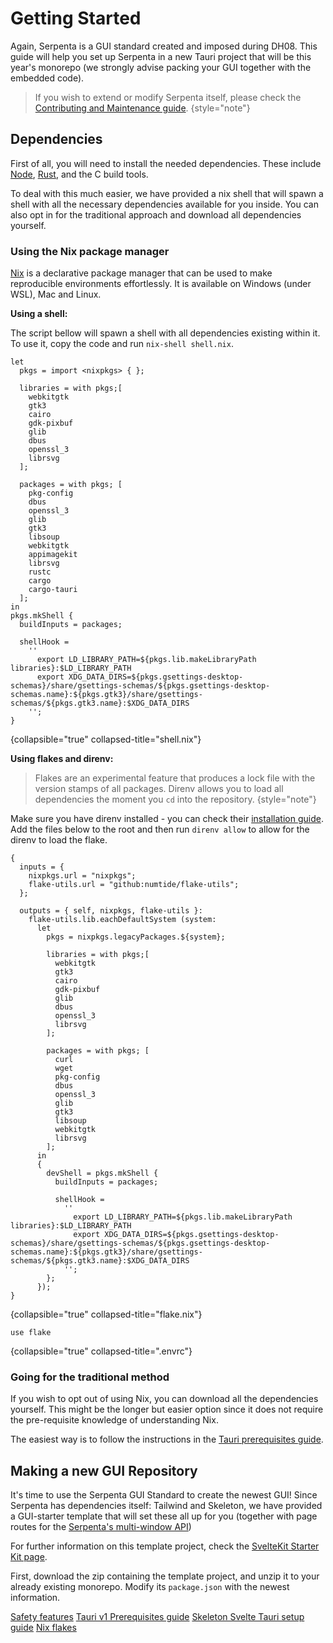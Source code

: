 # Getting Started

Again, Serpenta is a GUI standard created and imposed during DH08. This guide will help you set up Serpenta
in a new Tauri project that will be this year's monorepo (we strongly advise packing your GUI together with
the embedded code). 

> If you wish to extend or modify Serpenta itself, please check the [Contributing and Maintenance guide](Contributing-Maintenance.md).
> {style="note"}

## Dependencies

First of all, you will need to install the needed dependencies. These include [Node](https://nodejs.org/en), [Rust](https://www.rust-lang.org/), and
the C build tools. 

To deal with this much easier, we have provided a nix shell that will spawn a shell with all the necessary 
dependencies available for you inside. You can also opt in for the traditional approach and download all 
dependencies yourself.

### Using the Nix package manager

[Nix](https://nixos.org/) is a declarative package manager that can be used to make reproducible environments 
effortlessly. It is available on Windows (under WSL), Mac and Linux. 

**Using a shell:**

The script bellow will spawn a shell with all dependencies existing within it. To use it, copy the code and 
run `nix-shell shell.nix`.

```
let
  pkgs = import <nixpkgs> { };

  libraries = with pkgs;[
    webkitgtk
    gtk3
    cairo
    gdk-pixbuf
    glib
    dbus
    openssl_3
    librsvg
  ];

  packages = with pkgs; [
    pkg-config
    dbus
    openssl_3
    glib
    gtk3
    libsoup
    webkitgtk
    appimagekit
    librsvg
    rustc
    cargo
    cargo-tauri
  ];
in
pkgs.mkShell {
  buildInputs = packages;

  shellHook =
    ''
      export LD_LIBRARY_PATH=${pkgs.lib.makeLibraryPath libraries}:$LD_LIBRARY_PATH
      export XDG_DATA_DIRS=${pkgs.gsettings-desktop-schemas}/share/gsettings-schemas/${pkgs.gsettings-desktop-schemas.name}:${pkgs.gtk3}/share/gsettings-schemas/${pkgs.gtk3.name}:$XDG_DATA_DIRS
    '';
}
```
{collapsible="true" collapsed-title="shell.nix"}

**Using flakes and direnv:**

> Flakes are an experimental feature that produces a lock file with the version stamps of all packages. 
> Direnv allows you to load all dependencies the moment you `cd` into the repository.
> {style="note"} 

Make sure you have
direnv installed - you can check their [installation guide](https://direnv.net/docs/installation.html). Add the files below to the root and then
run `direnv allow` to allow for the direnv to load the flake.

```
{
  inputs = {
    nixpkgs.url = "nixpkgs";
    flake-utils.url = "github:numtide/flake-utils";
  };

  outputs = { self, nixpkgs, flake-utils }:
    flake-utils.lib.eachDefaultSystem (system:
      let
        pkgs = nixpkgs.legacyPackages.${system};

        libraries = with pkgs;[
          webkitgtk
          gtk3
          cairo
          gdk-pixbuf
          glib
          dbus
          openssl_3
          librsvg
        ];

        packages = with pkgs; [
          curl
          wget
          pkg-config
          dbus
          openssl_3
          glib
          gtk3
          libsoup
          webkitgtk
          librsvg
        ];
      in
      {
        devShell = pkgs.mkShell {
          buildInputs = packages;

          shellHook =
            ''
              export LD_LIBRARY_PATH=${pkgs.lib.makeLibraryPath libraries}:$LD_LIBRARY_PATH
              export XDG_DATA_DIRS=${pkgs.gsettings-desktop-schemas}/share/gsettings-schemas/${pkgs.gsettings-desktop-schemas.name}:${pkgs.gtk3}/share/gsettings-schemas/${pkgs.gtk3.name}:$XDG_DATA_DIRS
            '';
        };
      });
}
```
{collapsible="true" collapsed-title="flake.nix"}

```
use flake
```
{collapsible="true" collapsed-title=".envrc"}

### Going for the traditional method

If you wish to opt out of using Nix, you can download all the dependencies yourself. This might be
the longer but easier option since it does not require the pre-requisite knowledge of understanding
Nix. 

The easiest way is to follow the instructions in the [Tauri prerequisites guide](https://tauri.app/v1/guides/getting-started/prerequisites).

## Making a new GUI Repository

It's time to use the Serpenta GUI Standard to create the newest GUI! Since Serpenta has dependencies
itself: Tailwind and Skeleton, we have provided a GUI-starter template that will set these all up for
you (together with page routes for the [Serpenta's multi-window API](Windows.md))

For further information on this template project, check the [SvelteKit Starter Kit page](SvelteKit-Starter-Kit.md).

First, download the zip containing the template project, and unzip it to your already existing monorepo. Modify its
`package.json` with the newest information.

<seealso>
    <category ref="related">
        <a href="Safety-Features.md">Safety features</a>
    </category>
    <category ref="external">
        <a href="https://tauri.app/v1/guides/getting-started/prerequisites">Tauri v1 Prerequisites guide</a>
        <a href="https://www.skeleton.dev/docs/tauri">Skeleton Svelte Tauri setup guide</a>
        <a href="https://wiki.nixos.org/wiki/Flakes">Nix flakes</a>
    </category>
</seealso>
